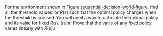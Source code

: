 

For the environment shown in
Figure <a class="insideBookFigRef" target="_blank" href="https://aimacode.github.io/aima-exercises/figures/sequential-decision-world-figure.png">sequential-decision-world-figure</a>, find all the
threshold values for $R(s)$ such that the optimal policy changes when
the threshold is crossed. You will need a way to calculate the optimal
policy and its value for fixed $R(s)$. (<i>Hint</i>: Prove that
the value of any fixed policy varies linearly with $R(s)$.)
